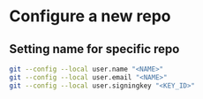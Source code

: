 # Configure a new repo

## Setting name for specific repo

```sh
git --config --local user.name "<NAME>"
git --config --local user.email "<NAME>"
git --config --local user.signingkey "<KEY_ID>"
```
